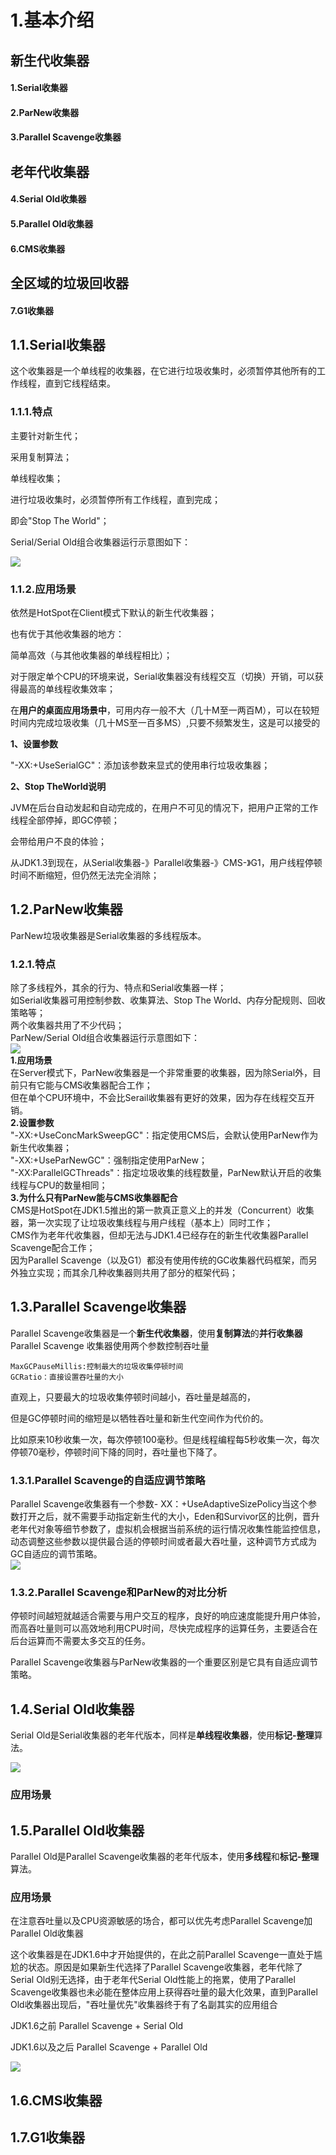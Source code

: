 # 1.基本介绍

## 新生代收集器

#### 1.Serial收集器

#### 2.ParNew收集器

#### 3.Parallel Scavenge收集器

## 老年代收集器

#### 4.Serial Old收集器

#### 5.Parallel Old收集器

#### 6.CMS收集器

## 全区域的垃圾回收器

#### 7.G1收集器

## 1.1.Serial收集器

这个收集器是一个单线程的收集器，在它进行垃圾收集时，必须暂停其他所有的工作线程，直到它线程结束。

### 1.1.1.特点

主要针对新生代；

采用复制算法；

单线程收集；

进行垃圾收集时，必须暂停所有工作线程，直到完成；

即会"Stop The World"；

Serial/Serial Old组合收集器运行示意图如下：

![](/static/image/20180611160921828.png)

### 1.1.2.应用场景

依然是HotSpot在Client模式下默认的新生代收集器；

也有优于其他收集器的地方：

简单高效（与其他收集器的单线程相比）；

对于限定单个CPU的环境来说，Serial收集器没有线程交互（切换）开销，可以获得最高的单线程收集效率；

在**用户的桌面应用场景中**，可用内存一般不大（几十M至一两百M），可以在较短时间内完成垃圾收集（几十MS至一百多MS）,只要不频繁发生，这是可以接受的

**1、设置参数**

"-XX:+UseSerialGC"：添加该参数来显式的使用串行垃圾收集器；

**2、Stop TheWorld说明**

JVM在后台自动发起和自动完成的，在用户不可见的情况下，把用户正常的工作线程全部停掉，即GC停顿；

会带给用户不良的体验；

从JDK1.3到现在，从Serial收集器-》Parallel收集器-》CMS-》G1，用户线程停顿时间不断缩短，但仍然无法完全消除；

## 1.2.ParNew收集器

ParNew垃圾收集器是Serial收集器的多线程版本。

### 1.2.1.特点

除了多线程外，其余的行为、特点和Serial收集器一样；  
如Serial收集器可用控制参数、收集算法、Stop The World、内存分配规则、回收策略等；  
两个收集器共用了不少代码；  
ParNew/Serial Old组合收集器运行示意图如下：  
![](/static/image/2018061116094429.png)  
**1.应用场景**  
在Server模式下，ParNew收集器是一个非常重要的收集器，因为除Serial外，目前只有它能与CMS收集器配合工作；  
但在单个CPU环境中，不会比Serail收集器有更好的效果，因为存在线程交互开销。  
**2.设置参数**  
"-XX:+UseConcMarkSweepGC"：指定使用CMS后，会默认使用ParNew作为新生代收集器；  
"-XX:+UseParNewGC"：强制指定使用ParNew；  
"-XX:ParallelGCThreads"：指定垃圾收集的线程数量，ParNew默认开启的收集线程与CPU的数量相同；  
**3.为什么只有ParNew能与CMS收集器配合**  
CMS是HotSpot在JDK1.5推出的第一款真正意义上的并发（Concurrent）收集器，第一次实现了让垃圾收集线程与用户线程（基本上）同时工作；  
CMS作为老年代收集器，但却无法与JDK1.4已经存在的新生代收集器Parallel Scavenge配合工作；  
因为Parallel Scavenge（以及G1）都没有使用传统的GC收集器代码框架，而另外独立实现；而其余几种收集器则共用了部分的框架代码；

## 1.3.Parallel Scavenge收集器

Parallel Scavenge收集器是一个**新生代收集器**，使用**复制算法**的**并行收集器**Parallel Scavenge 收集器使用两个参数控制吞吐量

```
MaxGCPauseMillis:控制最大的垃圾收集停顿时间
GCRatio：直接设置吞吐量的大小
```

直观上，只要最大的垃圾收集停顿时间越小，吞吐量是越高的，

但是GC停顿时间的缩短是以牺牲吞吐量和新生代空间作为代价的。

比如原来10秒收集一次，每次停顿100毫秒。但是线程编程每5秒收集一次，每次停顿70毫秒，停顿时间下降的同时，吞吐量也下降了。

### 1.3.1.Parallel Scavenge的自适应调节策略

Parallel Scavenge收集器有一个参数- XX：+UseAdaptiveSizePolicy当这个参数打开之后，就不需要手动指定新生代的大小，Eden和Survivor区的比例，晋升老年代对象等细节参数了，虚拟机会根据当前系统的运行情况收集性能监控信息，动态调整这些参数以提供最合适的停顿时间或者最大吞吐量，这种调节方式成为GC自适应的调节策略。  
![](/static/image/20190323103421906.png)

### 1.3.2.Parallel Scavenge和ParNew的对比分析

停顿时间越短就越适合需要与用户交互的程序，良好的响应速度能提升用户体验，而高吞吐量则可以高效地利用CPU时间，尽快完成程序的运算任务，主要适合在后台运算而不需要太多交互的任务。

Parallel Scavenge收集器与ParNew收集器的一个重要区别是它具有自适应调节策略。

## 1.4.Serial Old收集器

Serial Old是Serial收集器的老年代版本，同样是**单线程收集器**，使用**标记-整理**算法。

![](/static/image/20190323111147624.png)

### 应用场景

## 1.5.Parallel Old收集器

Parallel Old是Parallel Scavenge收集器的老年代版本，使用**多线程**和**标记-整理**算法。

### 应用场景

在注意吞吐量以及CPU资源敏感的场合，都可以优先考虑Parallel Scavenge加 Parallel Old收集器

这个收集器是在JDK1.6中才开始提供的，在此之前Parallel Scavenge一直处于尴尬的状态。原因是如果新生代选择了Parallel Scavenge收集器，老年代除了Serial Old别无选择，由于老年代Serial Old性能上的拖累，使用了Parallel Scavenge收集器也未必能在整体应用上获得吞吐量的最大化效果，直到Parallel Old收集器出现后，"吞吐量优先"收集器终于有了名副其实的应用组合

JDK1.6之前 Parallel Scavenge + Serial Old

JDK1.6以及之后 Parallel Scavenge + Parallel Old

![](/static/image/20190323111322489.png)

### 

## 1.6.CMS收集器

## 1.7.G1收集器



